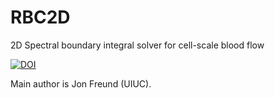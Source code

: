 # RBC2D
2D Spectral boundary integral solver for cell-scale blood flow

[![DOI](https://zenodo.org/badge/412632258.svg)](https://zenodo.org/badge/latestdoi/412632258)

Main author is Jon Freund (UIUC).
